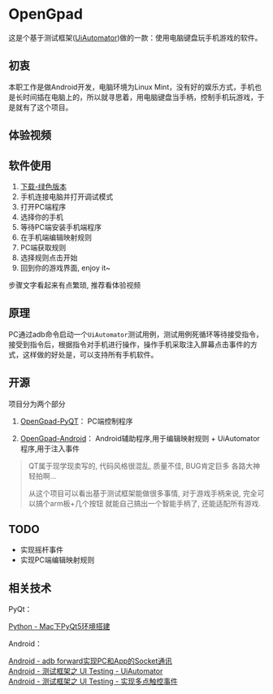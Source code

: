 # OpenGpad

这是个基于测试框架([UiAutomator](/2016/01/02/Android-测试框架之-UI-Testing-UI-Automator/))做的一款：使用电脑键盘玩手机游戏的软件。

## 初衷

本职工作是做Android开发，电脑环境为Linux Mint，没有好的娱乐方式，手机也是长时间插在电脑上的，所以就寻思着，用电脑键盘当手柄，控制手机玩游戏，于是就有了这个项目。

## 体验视频


## 软件使用

1. [下载-绿色版本](https://github.com/gavinliu/OpenGpad/releases)
2. 手机连接电脑并打开调试模式
3. 打开PC端程序
4. 选择你的手机
5. 等待PC端安装手机端程序
6. 在手机端编辑映射规则
7. PC端获取规则
8. 选择规则点击开始
9. 回到你的游戏界面, enjoy it~

步骤文字看起来有点繁琐, 推荐看体验视频

## 原理

PC通过adb命令启动一个``UiAutomator``测试用例，测试用例死循环等待接受指令，接受到指令后，根据指令对手机进行操作，操作手机采取注入屏幕点击事件的方式，这样做的好处是，可以支持所有手机软件。

## 开源

项目分为两个部分

1. [OpenGpad-PyQT](https://github.com/gavinliu/OpenGpad-PyQT)： PC端控制程序

2. [OpenGpad-Android](https://github.com/gavinliu/OpenGpad-Android)： Android辅助程序,用于编辑映射规则 + UiAutomator程序,用于注入事件

> QT属于现学现卖写的, 代码风格很混乱, 质量不佳, BUG肯定巨多 各路大神轻拍啊...
>
> 从这个项目可以看出基于测试框架能做很多事情, 对于游戏手柄来说, 完全可以搞个arm板+几个按钮 就能自己搞出一个智能手柄了, 还能适配所有游戏.

## TODO

* 实现摇杆事件
* 实现PC端编辑映射规则

## 相关技术

PyQt：

[Python - Mac下PyQt5环境搭建](http://gavinliu.cn/2016/01/16/Python-Mac%E4%B8%8BPyQt5%E7%8E%AF%E5%A2%83%E6%90%AD%E5%BB%BA/)

Android：

[Android - adb forward实现PC和App的Socket通讯](http://gavinliu.cn/2016/01/19/Android-adb-forward实现PC和Android的Socket通讯/)   
[Android - 测试框架之 UI Testing - UiAutomator](http://gavinliu.cn/2016/01/02/Android-测试框架之-UI-Testing-UI-Automator/)      
[Android - 测试框架之 UI Testing - 实现多点触控事件](http://gavinliu.cn/2016/02/23/Android-测试框架之-UI-Testing-实现多点触控事件/)
